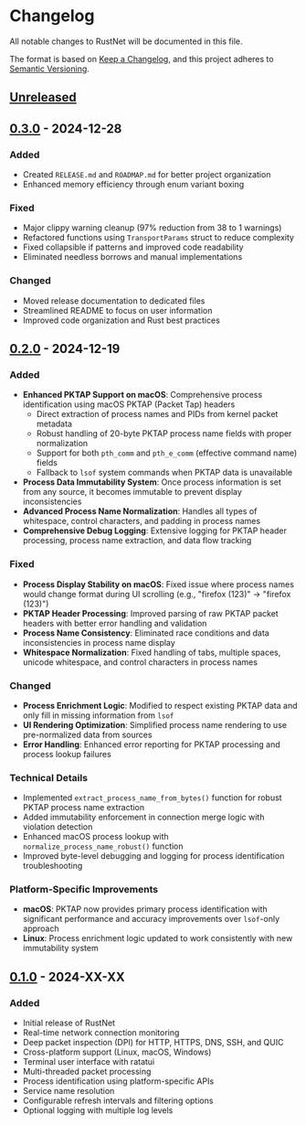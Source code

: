 # Changelog

All notable changes to RustNet will be documented in this file.

The format is based on [Keep a Changelog](https://keepachangelog.com/en/1.0.0/),
and this project adheres to [Semantic Versioning](https://semver.org/spec/v2.0.0.html).

## [Unreleased]

## [0.3.0] - 2024-12-28

### Added
- Created `RELEASE.md` and `ROADMAP.md` for better project organization
- Enhanced memory efficiency through enum variant boxing

### Fixed
- Major clippy warning cleanup (97% reduction from 38 to 1 warnings)
- Refactored functions using `TransportParams` struct to reduce complexity
- Fixed collapsible if patterns and improved code readability
- Eliminated needless borrows and manual implementations

### Changed
- Moved release documentation to dedicated files
- Streamlined README to focus on user information
- Improved code organization and Rust best practices

## [0.2.0] - 2024-12-19

### Added
- **Enhanced PKTAP Support on macOS**: Comprehensive process identification using macOS PKTAP (Packet Tap) headers
  - Direct extraction of process names and PIDs from kernel packet metadata
  - Robust handling of 20-byte PKTAP process name fields with proper normalization
  - Support for both `pth_comm` and `pth_e_comm` (effective command name) fields
  - Fallback to `lsof` system commands when PKTAP data is unavailable
- **Process Data Immutability System**: Once process information is set from any source, it becomes immutable to prevent display inconsistencies
- **Advanced Process Name Normalization**: Handles all types of whitespace, control characters, and padding in process names
- **Comprehensive Debug Logging**: Extensive logging for PKTAP header processing, process name extraction, and data flow tracking

### Fixed
- **Process Display Stability on macOS**: Fixed issue where process names would change format during UI scrolling (e.g., "firefox              (123)" → "firefox (123)")
- **PKTAP Header Processing**: Improved parsing of raw PKTAP packet headers with better error handling and validation
- **Process Name Consistency**: Eliminated race conditions and data inconsistencies in process name display
- **Whitespace Normalization**: Fixed handling of tabs, multiple spaces, unicode whitespace, and control characters in process names

### Changed
- **Process Enrichment Logic**: Modified to respect existing PKTAP data and only fill in missing information from `lsof`
- **UI Rendering Optimization**: Simplified process name rendering to use pre-normalized data from sources
- **Error Handling**: Enhanced error reporting for PKTAP processing and process lookup failures

### Technical Details
- Implemented `extract_process_name_from_bytes()` function for robust PKTAP process name extraction
- Added immutability enforcement in connection merge logic with violation detection
- Enhanced macOS process lookup with `normalize_process_name_robust()` function
- Improved byte-level debugging and logging for process identification troubleshooting

### Platform-Specific Improvements
- **macOS**: PKTAP now provides primary process identification with significant performance and accuracy improvements over `lsof`-only approach
- **Linux**: Process enrichment logic updated to work consistently with new immutability system

## [0.1.0] - 2024-XX-XX

### Added
- Initial release of RustNet
- Real-time network connection monitoring
- Deep packet inspection (DPI) for HTTP, HTTPS, DNS, SSH, and QUIC
- Cross-platform support (Linux, macOS, Windows)
- Terminal user interface with ratatui
- Multi-threaded packet processing
- Process identification using platform-specific APIs
- Service name resolution
- Configurable refresh intervals and filtering options
- Optional logging with multiple log levels

[Unreleased]: https://github.com/domcyrus/rustnet/compare/v0.3.0...HEAD
[0.3.0]: https://github.com/domcyrus/rustnet/compare/v0.2.0...v0.3.0
[0.2.0]: https://github.com/domcyrus/rustnet/compare/v0.1.0...v0.2.0
[0.1.0]: https://github.com/domcyrus/rustnet/releases/tag/v0.1.0